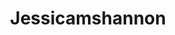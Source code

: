 ---
title: Jessicamshannon
crosslinks:
- AskReddit
- Hot_Milf
- oldschoolcreepy
- watchpeopledie
- reactiongifs
- UnresolvedMysteries
---